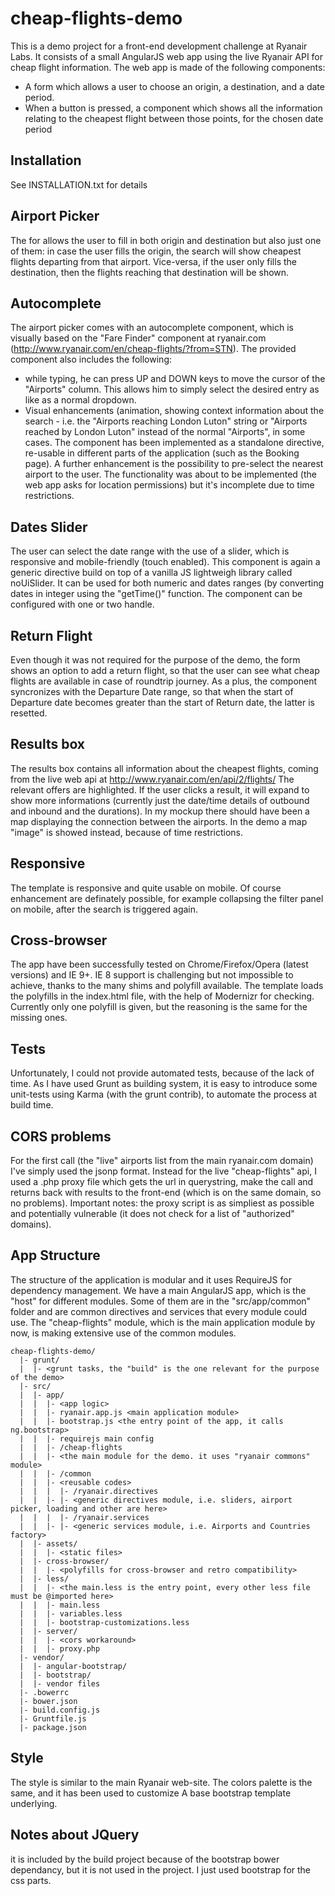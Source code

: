 # cheap-flights-demo
This is a demo project for a front-end development challenge at Ryanair Labs. 
It consists of a small AngularJS web app using the live Ryanair API for cheap flight information. The web app is made of the following components:

- A form which allows a user to choose an origin, a destination, and a date period. 
- When a button is pressed, a component which shows all the information relating to the cheapest flight between those points, for the chosen date period

## Installation
See INSTALLATION.txt for details

## Airport Picker
The for allows the user to fill in both origin and destination but also just one of them: in case the user fills the origin, 
the search will show cheapest flights departing from that airport. Vice-versa, if the user only fills the destination, then the flights reaching that destination will be shown.

## Autocomplete
The airport picker comes with an autocomplete component, which is visually based on the "Fare Finder" component at ryanair.com
(http://www.ryanair.com/en/cheap-flights/?from=STN).
The provided component also includes the following:
* while typing, he can press UP and DOWN keys to move the cursor of the "Airports" column. This allows him to simply select the desired entry as like as a normal dropdown. 
* Visual enhancements (animation, showing context information about the search - i.e. the "Airports reaching London Luton" string or "Airports reached by London Luton" instead of the normal "Airports", in some cases. 
The component has been implemented as a standalone directive, re-usable in different parts of the application (such as the Booking page).
A further enhancement is the possibility to pre-select the nearest airport to the user. The functionality was about to be implemented (the web app asks for location permissions) but it's incomplete due to time restrictions.

## Dates Slider
The user can select the date range with the use of a slider, which is responsive and mobile-friendly (touch enabled). This component is again a generic directive build on top of a vanilla JS lightweigh library called noUiSlider. It can be used for both numeric and dates ranges (by converting dates in integer using the "getTime()" function. 
The component can be configured with one or two handle. 

## Return Flight
Even though it was not required for the purpose of the demo, the form shows an option to add a return flight, so that the user can see what cheap flights are available in case of roundtrip journey. 
As a plus, the component syncronizes with the Departure Date range, so that when the start of Departure date becomes greater than the start of Return date, the latter is resetted. 

## Results box
The results box contains all information about the cheapest flights, coming from the live web api at 
http://www.ryanair.com/en/api/2/flights/
The relevant offers are highlighted. If the user clicks a result, it will expand to show more informations (currently just the date/time details of outbound and inbound and the durations). 
In my mockup there should have been a map displaying the connection between the airports. In the demo a map "image" is showed instead, because of time restrictions. 

## Responsive
The template is responsive and quite usable on mobile. Of course enhancement are definately possible, for example collapsing the filter panel on mobile, after the search is triggered again. 

## Cross-browser 
The app have been successfully tested on Chrome/Firefox/Opera (latest versions) and IE 9+. 
IE 8 support is challenging but not impossible to achieve, thanks to the many shims and polyfill available. 
The template loads the polyfills in the index.html file, with the help of Modernizr for checking. 
Currently only one polyfill is given, but the reasoning is the same for the missing ones. 

## Tests
Unfortunately, I could not provide automated tests, because of the lack of time. As I have used Grunt as building system, it is easy to introduce some unit-tests using Karma (with the grunt contrib), to automate the process at build time. 

## CORS problems
For the first call (the "live" airports list from the main ryanair.com domain) I've simply used the jsonp format. Instead for the live "cheap-flights" api, I used a .php proxy file which gets the url in querystring, make the call and returns back with results to the front-end (which is on the same domain, so no problems). 
Important notes: the proxy script is as simpliest as possible and potentially vulnerable (it does not check for a list of "authorized" domains).

## App Structure
The structure of the application is modular and it uses RequireJS for dependency management. 
We have a main AngularJS app, which is the "host" for different modules. Some of them are in the "src/app/common" folder and are common directives and services that every module could use. The "cheap-flights" module, which is the main application module by now, is making extensive use of the common modules.

```
cheap-flights-demo/
  |- grunt/
  |  |- <grunt tasks, the "build" is the one relevant for the purpose of the demo>
  |- src/
  |  |- app/
  |  |  |- <app logic>
  |  |  |- ryanair.app.js <main application module>
  |  |  |- bootstrap.js <the entry point of the app, it calls ng.bootstrap>
  |  |  |- requirejs main config
  |  |  |- /cheap-flights 
  |  |  |- <the main module for the demo. it uses "ryanair commons" module>
  |  |  |- /common
  |  |  |- <reusable codes>
  |  |  |  |- /ryanair.directives
  |  |  |- |- <generic directives module, i.e. sliders, airport picker, loading and other are here>
  |  |  |  |- /ryanair.services
  |  |  |- |- <generic services module, i.e. Airports and Countries factory>
  |  |- assets/
  |  |  |- <static files>
  |  |- cross-browser/
  |  |  |- <polyfills for cross-browser and retro compatibility>
  |  |- less/
  |  |  |- <the main.less is the entry point, every other less file must be @imported here>
  |  |  |- main.less
  |  |  |- variables.less
  |  |  |- bootstrap-customizations.less
  |  |- server/
  |  |  |- <cors workaround>
  |  |  |- proxy.php
  |- vendor/
  |  |- angular-bootstrap/
  |  |- bootstrap/
  |  |- vendor files
  |- .bowerrc
  |- bower.json
  |- build.config.js
  |- Gruntfile.js
  |- package.json
```

## Style
The style is similar to the main Ryanair web-site. The colors palette is the same, and it has been used to customize
A base bootstrap template underlying. 


## Notes about JQuery
it is included by the build project because of the bootstrap bower dependancy, but it is not used in the project. I just used bootstrap for the css parts.
